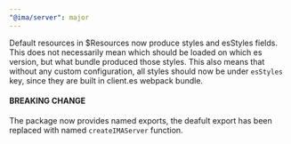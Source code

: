 ```yaml
---
"@ima/server": major
---
```


Default resources in $Resources now produce styles and esStyles fields. This does not necessarily mean which should be loaded on which es version, but what bundle produced those styles. This also means that without any custom configuration, all styles should now be under `esStyles` key, since they are built in client.es webpack bundle.
#### BREAKING CHANGE
  The package now provides named exports, the deafult export has been replaced with named `createIMAServer` function.

